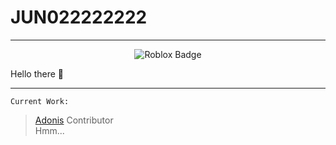 # JUN022222222
-------------
<div align=center>

![Roblox Badge](http://img.shields.io/badge/-Roblox%20Profile-black?style=flat-square&logo=roblox&link=https://www.roblox.com/users/183608970/profile/)

</div>
Hello there 👀



--------------
`Current Work:`
> [Adonis](https://github.com/Sceleratis/Adonis) Contributor\
> Hmm...
